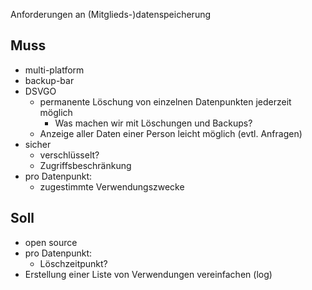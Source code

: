 Anforderungen an (Mitglieds-)datenspeicherung

## Muss
- multi-platform
- backup-bar
- DSVGO
    - permanente Löschung von einzelnen Datenpunkten jederzeit möglich
        - Was machen wir mit Löschungen und Backups?
    - Anzeige aller Daten einer Person leicht möglich (evtl. Anfragen)
- sicher
    - verschlüsselt?
    - Zugriffsbeschränkung
- pro Datenpunkt:
    - zugestimmte Verwendungszwecke

## Soll

- open source
- pro Datenpunkt:
    - Löschzeitpunkt?
- Erstellung einer Liste von Verwendungen vereinfachen (log)

